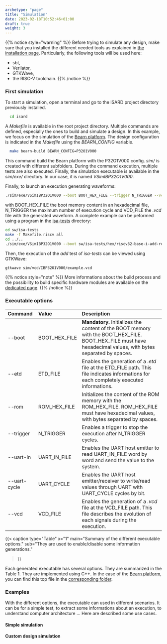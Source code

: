 ```yaml
---
archetype: "page"
title: "Simulation"
date: 2023-02-18T10:52:46+01:00
draft: true
weight: 3
---
```

{{% notice style="warning" %}}
Before trying to simulate any design, make sure that you installed the different needed tools as explained in [the installation page](/isard/install).
Particularly, the following tools will be used here:
- sbt,
- Verilator,
- GTKWave,
- the RISC-V toolchain.
{{% /notice %}}

### First simulation

To start a simulation, open a terminal and go to the ISARD project directory previously installed.
```bash
  cd isard
```

A *Makefile* is available in the root project directory.
Multiple commands are defined, especially the ones to build and simulate a design.
In this example, we focus on the simulation of the [Bearn platform](/doc/hw/pltf/bearn).
The design configuration is indicated in the *Makefile* using the *BEARN_CONFIG* variable.

```bash
  make bearn-build BEARN_CONFIG=P32O1V000
```

This command build the Bearn platform with the P32O1V000 config.
*sim/* is created with different subfolders.
During the command execution, multiple tests are also executed.
Finally, the simulation executable is available in the *sim/exe/* directory.
In our case, it is named *VSimIBP32O1V000*.

Finally, to launch an execution generating waveforms:
```bash
./sim/exe/VSimIBP32O1V000 --boot BOOT_HEX_FILE --trigger N_TRIGGER --vcd VCD_FILE
```
with BOOT_HEX_FILE the boot memory content in an hexadecimal file, N_TRIGGER the maximum number of execution cycle and VCD_FILE the *.vcd* file with the generated waveform.
A complete example can be peformed using a program in the [isa-tests](/doc/sw/isa-tests) directory:

```bash
cd sw/isa-tests
make -f Makefile.riscv all
cd ../..
./sim/exe/VSimIBP32O1V000 --boot sw/isa-tests/hex/riscv32-base-i-add-rom.hex --trigger 1000 --vcd sim/vcd/IBP32O1V000/example.vcd
```

Then, the execution of the *add* test of *isa-tests* can be viewed using GTKWave:

```bash
gtkwave sim/vcd/IBP32O1V000/example.vcd
```

{{% notice style="note" %}}
More informations about the build process and the possibility to build specific hardware modules are available on the [dedicated page](/isard/custom#generate-a-precise-hardware-module).
{{% /notice %}}

### Executable options

| Command       |       Value      |                 Description                   |
|:--------------|:-----------------|:----------------------------------------------|
| --boot        | BOOT_HEX_FILE    | **Mandatory.** Initializes the content of the BOOT memory with the BOOT_HEX_FILE. BOOT_HEX_FILE must have hexadecimal values, with bytes separated by spaces. |
| --etd         | ETD_FILE         | Enables the generation of a *.etd* file at the ETD_FILE path. This file indicates informations for each completely executed informations. |
| --rom         | ROM_HEX_FILE     | Initializes the content of the ROM memory with the ROM_HEX_FILE. ROM_HEX_FILE must have hexadecimal values, with bytes separated by spaces. |
| --trigger     | N_TRIGGER        | Enables a trigger to stop the execution after N_TRIGGER cycles. |
| --uart-in     | UART_IN_FILE     | Enables the UART host emitter to read UART_IN_FILE word by word and send the value to the system. |
| --uart-cycle  | UART_CYCLE       | Enables the UART host emitter/receiver to write/read values through UART with UART_CYCLE cycles by bit. |
| --vcd         | VCD_FILE         | Enables the generation of a *.vcd* file at the VCD_FILE path. This file describes the evolution of each signals during the execution. |

{{< caption 
  type="Table" 
  x="1"
  main="Summary of the different executable options."
  sub="They are used to enable/disable some information generations."
>}}

Each generated executable has several options.
They are summarized in the Table 1.
They are implemented using C++.
In the case of the [Bearn platform](/doc/hw/pltf/bearn), you can find this top file in the [corresponding folder](https://github.com/isard-prj/main/hw/pltf/bearn/sim/top.cpp).

### Examples

With the different options, the executable can used in different scenarios.
It can be for a simple test, to extract some informations about an execution, to understand computer architecture ...
Here are described some use cases.

#### Simple simulation

#### Custom design simulation